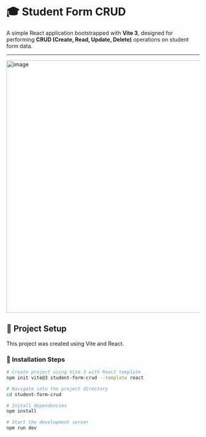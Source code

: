 ﻿# 🎓 Student Form CRUD

A simple React application bootstrapped with **Vite 3**, designed for performing **CRUD (Create, Read, Update, Delete)** operations on student form data.

---
<img width="1903" height="660" alt="image" src="https://github.com/user-attachments/assets/516c97ce-e14f-401d-bfce-85b1b3ecc565" />

## 🚀 Project Setup

This project was created using Vite and React.

### 🔧 Installation Steps

```bash
# Create project using Vite 3 with React template
npm init vite@3 student-form-crud --template react

# Navigate into the project directory
cd student-form-crud

# Install dependencies
npm install

# Start the development server
npm run dev

